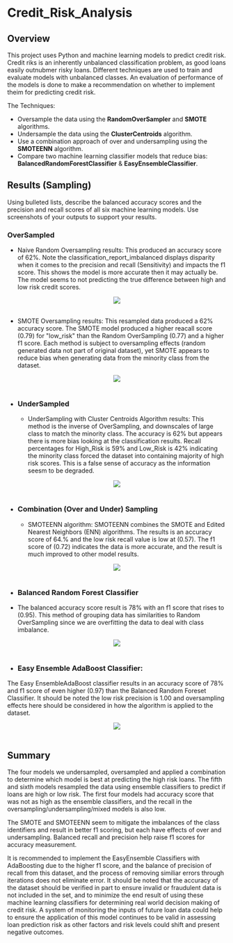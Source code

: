 # Credit_Risk_Analysis

## Overview
This project uses Python and machine learning models to predict credit risk.  Credit riks is an inherently unbalanced classification problem, as good loans easily outnubmer risky loans. Different techniques are used to train and evaluate models with unbalanced classes.  An evaluation of performance of the models is done to make a recommendation on whether to implement theim for predicting credit risk.  

The Techniques:
- Oversample the data using the **RandomOverSampler** and **SMOTE** algorithms.
- Undersample the data using the **ClusterCentroids** algorithm.
- Use a combination approach of over and undersampling using the **SMOTEENN** algorithm.
- Compare two machine learning classifier models that reduce bias: **BalancedRandomForestClassifier** & **EasyEnsembleClassifier**.

## Results (Sampling)

Using bulleted lists, describe the balanced accuracy scores and the precision and recall scores of all six machine learning models. Use screenshots of your outputs to support your results.

### OverSampled

  - Naive Random Oversampling results: This produced an accuracy score of 62%.  Note the classification_report_imbalanced displays disparity when it comes to the precision and recall (Sensitivity) and impacts the f1 score.  This shows the model is more accurate then it may actually be.  The model seems to not predicting the  true difference between high and low risk credit scores.
  
<p align="center">  
<img src="https://github.com/dfwdamon/Credit_Risk_Analysis/oversampling" />
  <br>  </br>
</p>

  - SMOTE Oversampling results: This resampled data produced a 62% accuracy score.  The SMOTE model produced a higher reacall score (0.79) for "low_risk" than the Random OverSampling (0.77) and a higher f1 score.  Each method is subject to oversampling effects (random generated data not part of original dataset), yet SMOTE appears to reduce bias when generating data from the minority class from the dataset.

<p align="center">
<img src="https://github.com/dfwdamon/Credit_Risk_Analysis/SMOTE.png"/>
    <br>  </br>
</p>

- ### UnderSampled
  - UnderSampling with Cluster Centroids Algorithm results: This method is the inverse of OverSampling, and downscales of large class to match the minority class. The accuracy is 62% but appears there is more bias looking at the classification results.  Recall percentages for High_Risk is 59% and Low_Risk is 42% indicating the minority class forced the dataset into containing majority of high risk scores.  This is a false sense of accuracy as the information seesm to be degraded. 

<p align="center">
<img src="https://github.com/dfwdamon/Credit_Risk_Analysis/undersampling.png"/>
    <br>  </br>
</p>

- ### Combination (Over and Under) Sampling
  - SMOTEENN algorithm: SMOTEENN combines the SMOTE and Edited Nearest Neighbors (ENN) algorithms.  The results is an accuracy score of 64.% and the low risk recall value is  low at (0.57).  The f1 score of (0.72) indicates the data is more accurate, and the result is much improved to other model results.
 
<p align="center">
<img src="https://github.com/dfwdamon/Credit_Risk_Analysis/combination.png"/>
   <br>  </br>
</p>

- ### Balanced Random Forest Classifier 
- The balanced accuracy score result is 78% with an f1 score that rises to (0.95).  This method of grouping data has similarities to Random OverSampling since we are overfitting the data to deal with class imbalance.  

<p align="center">
<img src="https://github.com/dfwdamon/Credit_Risk_Analysis/balancedrf.png"/>
   <br>  </br>
</p>

- ### Easy Ensemble AdaBoost Classifier:
The Easy EnsembleAdaBoost classifier results in an accuracy score of 78% and f1 score of even higher (0.97) than the Balanced Random Foreset Classifier.  It should be noted the low risk precision is 1.00 and oversampling effects here should be considered in how the algorithm is applied to the dataset. 

<p align="center">
<img src="https://github.com/dfwdamon/Credit_Risk_Analysis/easy_ensemble.png"/>
   <br>  </br>
</p>

## Summary
The four models we undersampled, oversampled and applied a combination to determine which model is best at predicting the high risk loans. The fifth and sixth models resampled the data using ensemble classifiers to predict if loans are high or low risk. The first four models had accuracy score that was not as high as the ensemble classifiers, and the recall in the oversampling/undersampling/mixed models is also low. 

The SMOTE and SMOTEENN seem to mitigate the imbalances of the class identifiers and result in better f1 scoring, but each have 
effects of over and undersampling.  Balanced recall and precision help raise f1 scores for accuracy measurement. 

It is recommended to implement the EasyEnsemble Classifiers with AdaBoosting due to the higher f1 score, and the balance of precision of recall from this dataset, and the process of removing similiar errors through iterations does not eliminate error.  It should be noted that the accuracy of the dataset should be verified in part to ensure invalid or fraudulent data is not included in the set, and to minimize the end result of using these machine learning classifiers for determining real world decision making of credit risk.  A system of monitoring the inputs of future loan data could help to ensure the application of this model continues to be valid in assessing loan prediction risk as other factors and risk levels could shift and present negative outcomes. 